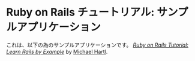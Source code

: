 # Ruby on Rails チュートリアル: サンプルアプリケーション

これは、以下の為のサンプルアプリケーションです。
[*Ruby on Rails Tutorial: Learn Rails by Example*](http://railstutorial.jp/)
by [Michael Hartl](http://michaelhartl.com/).
